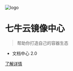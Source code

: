 <!-- _coverpage.md -->

![logo](_media/logo-blue.png)

# 七牛云镜像中心

> 帮助你打造自己的容器生态

- 文档中心 2.0

[了解详情](introduction/product-introduction.md)
